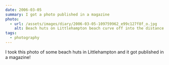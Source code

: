 ```yaml
---
date: 2006-03-05
summary: I got a photo published in a magazine
photo:
  - url: /assets/images/diary/2006-03-05-109759962_e99c127f8f_o.jpg
    alt: Beach huts on Littlehampton beach curve off into the distance
tags:
  - photography
---
```

I took this photo of some beach huts in Littlehampton and it got published in a magazine!